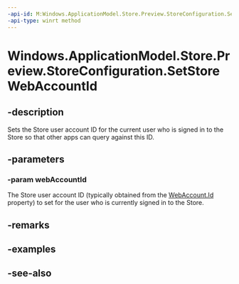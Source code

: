 ```yaml
---
-api-id: M:Windows.ApplicationModel.Store.Preview.StoreConfiguration.SetStoreWebAccountId(System.String)
-api-type: winrt method
---
```


<!-- Method syntax
public void SetStoreWebAccountId(System.String webAccountId)
-->

# Windows.ApplicationModel.Store.Preview.StoreConfiguration.SetStoreWebAccountId

## -description
Sets the Store user account ID for the current user who is signed in to the Store so that other apps can query against this ID.

## -parameters
### -param webAccountId
The Store user account ID (typically obtained from the [WebAccount.Id](../windows.security.credentials/webaccount_id.md) property) to set for the user who is currently signed in to the Store.

## -remarks

## -examples

## -see-also
